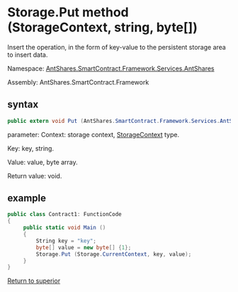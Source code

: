 # Storage.Put method (StorageContext, string, byte[])

Insert the operation, in the form of key-value to the persistent storage area to insert data.

Namespace: [AntShares.SmartContract.Framework.Services.AntShares](../../AntShares.md)

Assembly: AntShares.SmartContract.Framework

## syntax

```c#
public extern void Put (AntShares.SmartContract.Framework.Services.AntShares.StorageContext context, string key, byte[] value)
```

parameter:
Context: storage context, [StorageContext](../StorageContex.md) type.

Key: key, string.

Value: value, byte array.

Return value: void.

## example

```c#
public class Contract1: FunctionCode
{
     public static void Main ()
     {
         String key = "key";
         byte[] value = new byte[] {1};
         Storage.Put (Storage.CurrentContext, key, value);
     }
}
```



[Return to superior](../Storage.md)
